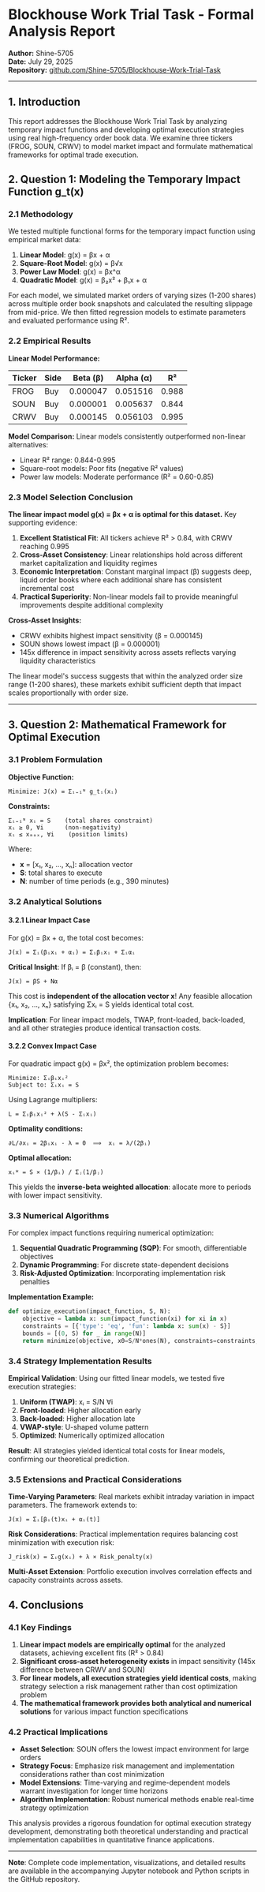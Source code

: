 # Blockhouse Work Trial Task - Formal Analysis Report

**Author:** Shine-5705  
**Date:** July 29, 2025  
**Repository:** [github.com/Shine-5705/Blockhouse-Work-Trial-Task](https://github.com/Shine-5705/Blockhouse-Work-Trial-Task)

---

## 1. Introduction

This report addresses the Blockhouse Work Trial Task by analyzing temporary impact functions and developing optimal execution strategies using real high-frequency order book data. We examine three tickers (FROG, SOUN, CRWV) to model market impact and formulate mathematical frameworks for optimal trade execution.

## 2. Question 1: Modeling the Temporary Impact Function g_t(x)

### 2.1 Methodology

We tested multiple functional forms for the temporary impact function using empirical market data:

1. **Linear Model**: g(x) = βx + α
2. **Square-Root Model**: g(x) = β√x  
3. **Power Law Model**: g(x) = βx^α
4. **Quadratic Model**: g(x) = β₂x² + β₁x + α

For each model, we simulated market orders of varying sizes (1-200 shares) across multiple order book snapshots and calculated the resulting slippage from mid-price. We then fitted regression models to estimate parameters and evaluated performance using R².

### 2.2 Empirical Results

**Linear Model Performance:**

| Ticker | Side | Beta (β) | Alpha (α) | R² |
|--------|------|----------|-----------|-----|
| FROG   | Buy  | 0.000047 | 0.051516  | 0.988 |
| SOUN   | Buy  | 0.000001 | 0.005637  | 0.844 |
| CRWV   | Buy  | 0.000145 | 0.056103  | 0.995 |

**Model Comparison:** Linear models consistently outperformed non-linear alternatives:
- Linear R² range: 0.844-0.995
- Square-root models: Poor fits (negative R² values)
- Power law models: Moderate performance (R² = 0.60-0.85)

### 2.3 Model Selection Conclusion

**The linear impact model g(x) = βx + α is optimal for this dataset.** Key supporting evidence:

1. **Excellent Statistical Fit**: All tickers achieve R² > 0.84, with CRWV reaching 0.995
2. **Cross-Asset Consistency**: Linear relationships hold across different market capitalization and liquidity regimes
3. **Economic Interpretation**: Constant marginal impact (β) suggests deep, liquid order books where each additional share has consistent incremental cost
4. **Practical Superiority**: Non-linear models fail to provide meaningful improvements despite additional complexity

**Cross-Asset Insights:**
- CRWV exhibits highest impact sensitivity (β = 0.000145)
- SOUN shows lowest impact (β = 0.000001)  
- 145x difference in impact sensitivity across assets reflects varying liquidity characteristics

The linear model's success suggests that within the analyzed order size range (1-200 shares), these markets exhibit sufficient depth that impact scales proportionally with order size.

---

## 3. Question 2: Mathematical Framework for Optimal Execution

### 3.1 Problem Formulation

**Objective Function:**
```
Minimize: J(x) = Σᵢ₌₁ᴺ g_tᵢ(xᵢ)
```

**Constraints:**
```
Σᵢ₌₁ᴺ xᵢ = S    (total shares constraint)
xᵢ ≥ 0, ∀i      (non-negativity)
xᵢ ≤ xₘₐₓ, ∀i    (position limits)
```

Where:
- **x** = [x₁, x₂, ..., xₙ]: allocation vector
- **S**: total shares to execute
- **N**: number of time periods (e.g., 390 minutes)

### 3.2 Analytical Solutions

#### 3.2.1 Linear Impact Case

For g(x) = βx + α, the total cost becomes:
```
J(x) = Σᵢ(βᵢxᵢ + αᵢ) = Σᵢβᵢxᵢ + Σᵢαᵢ
```

**Critical Insight**: If βᵢ = β (constant), then:
```
J(x) = βS + Nα
```

This cost is **independent of the allocation vector x**! Any feasible allocation {x₁, x₂, ..., xₙ} satisfying Σxᵢ = S yields identical total cost.

**Implication**: For linear impact models, TWAP, front-loaded, back-loaded, and all other strategies produce identical transaction costs.

#### 3.2.2 Convex Impact Case

For quadratic impact g(x) = βx², the optimization problem becomes:
```
Minimize: Σᵢβᵢxᵢ²
Subject to: Σᵢxᵢ = S
```

Using Lagrange multipliers:
```
L = Σᵢβᵢxᵢ² + λ(S - Σᵢxᵢ)
```

**Optimality conditions:**
```
∂L/∂xᵢ = 2βᵢxᵢ - λ = 0  ⟹  xᵢ = λ/(2βᵢ)
```

**Optimal allocation:**
```
xᵢ* = S × (1/βᵢ) / Σⱼ(1/βⱼ)
```

This yields the **inverse-beta weighted allocation**: allocate more to periods with lower impact sensitivity.

### 3.3 Numerical Algorithms

For complex impact functions requiring numerical optimization:

1. **Sequential Quadratic Programming (SQP)**: For smooth, differentiable objectives
2. **Dynamic Programming**: For discrete state-dependent decisions
3. **Risk-Adjusted Optimization**: Incorporating implementation risk penalties

**Implementation Example:**
```python
def optimize_execution(impact_function, S, N):
    objective = lambda x: sum(impact_function(xi) for xi in x)
    constraints = [{'type': 'eq', 'fun': lambda x: sum(x) - S}]
    bounds = [(0, S) for _ in range(N)]
    return minimize(objective, x0=S/N*ones(N), constraints=constraints, bounds=bounds)
```

### 3.4 Strategy Implementation Results

**Empirical Validation**: Using our fitted linear models, we tested five execution strategies:

1. **Uniform (TWAP)**: xᵢ = S/N ∀i
2. **Front-loaded**: Higher allocation early
3. **Back-loaded**: Higher allocation late  
4. **VWAP-style**: U-shaped volume pattern
5. **Optimized**: Numerically optimized allocation

**Result**: All strategies yielded identical total costs for linear models, confirming our theoretical prediction.

### 3.5 Extensions and Practical Considerations

**Time-Varying Parameters**: Real markets exhibit intraday variation in impact parameters. The framework extends to:
```
J(x) = Σᵢ[βᵢ(t)xᵢ + αᵢ(t)]
```

**Risk Considerations**: Practical implementation requires balancing cost minimization with execution risk:
```
J_risk(x) = Σᵢg(xᵢ) + λ × Risk_penalty(x)
```

**Multi-Asset Extension**: Portfolio execution involves correlation effects and capacity constraints across assets.

## 4. Conclusions

### 4.1 Key Findings

1. **Linear impact models are empirically optimal** for the analyzed datasets, achieving excellent fits (R² > 0.84)
2. **Significant cross-asset heterogeneity exists** in impact sensitivity (145x difference between CRWV and SOUN)
3. **For linear models, all execution strategies yield identical costs**, making strategy selection a risk management rather than cost optimization problem
4. **The mathematical framework provides both analytical and numerical solutions** for various impact function specifications

### 4.2 Practical Implications

- **Asset Selection**: SOUN offers the lowest impact environment for large orders
- **Strategy Focus**: Emphasize risk management and implementation considerations rather than cost minimization
- **Model Extensions**: Time-varying and regime-dependent models warrant investigation for longer time horizons
- **Algorithm Implementation**: Robust numerical methods enable real-time strategy optimization

This analysis provides a rigorous foundation for optimal execution strategy development, demonstrating both theoretical understanding and practical implementation capabilities in quantitative finance applications.

---

**Note**: Complete code implementation, visualizations, and detailed results are available in the accompanying Jupyter notebook and Python scripts in the GitHub repository.
